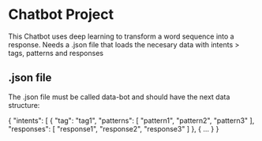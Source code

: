 # Chatbot Project

This Chatbot uses deep learning to transform a word sequence into a response.
Needs a .json file that loads the necesary data with intents > tags, patterns and responses

## .json file

The .json file must be called data-bot and should have the next data structure:

{
  "intents": [
  {
    "tag": "tag1",
    "patterns":
    [
      "pattern1",
      "pattern2",
      "pattern3"
    ],
    "responses":
    [
      "response1",
      "response2",
      "response3"
    ]
  },
  {
    ...
  }
}